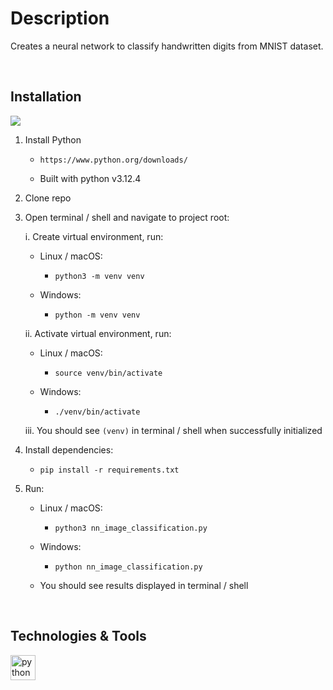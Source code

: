 # Description
Creates a neural network to classify handwritten digits from MNIST dataset.

<br/>

## Installation
![](https://img.shields.io/badge/OS-Linux%20%7C%20MacOS%20%7C%20Windows-eaeaea)


1. Install Python
    - ```
      https://www.python.org/downloads/
      ```
    - Built with python v3.12.4
3. Clone repo
4. Open terminal / shell and navigate to project root:

   i. Create virtual environment, run:
      - Linux / macOS:
        - ```
          python3 -m venv venv
          ```
      - Windows:
        - ```
          python -m venv venv
          ```
    ii. Activate virtual environment, run:
      - Linux / macOS:
        - ```
          source venv/bin/activate
          ```
      - Windows:
        - ```
          ./venv/bin/activate
          ```
    iii. You should see ```(venv)``` in terminal / shell when successfully initialized
6. Install dependencies:
    - ```
      pip install -r requirements.txt
      ```
7. Run:
    - Linux / macOS:
      - ```
        python3 nn_image_classification.py
        ```
    - Windows:
      - ```
        python nn_image_classification.py
        ```
    - You should see results displayed in terminal / shell 

<br />

## Technologies & Tools
<a href="https://www.python.org/" target="_blank" rel="noreferrer">
    <img
      src="https://cdn.jsdelivr.net/gh/devicons/devicon/icons/python/python-original-wordmark.svg"
      alt="python"
      width="40"
      height="40"
    />
</a>
</br>
</br>
